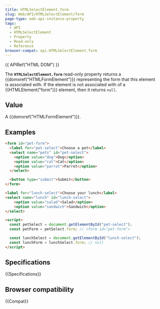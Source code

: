 ```yaml
---
title: HTMLSelectElement.form
slug: Web/API/HTMLSelectElement/form
page-type: web-api-instance-property
tags:
  - API
  - HTMLSelectElement
  - Property
  - Read-only
  - Reference
browser-compat: api.HTMLSelectElement.form
---
```


{{ APIRef("HTML DOM") }}

The **`HTMLSelectElement.form`** read-only property returns a
{{domxref("HTMLFormElement")}} representing the form that this element is associated
with. If the element is not associated with of a {{HTMLElement("form")}} element, then
it returns `null`.

## Value

A {{domxref("HTMLFormElement")}}.

## Examples

```html
<form id="pet-form">
  <label for="pet-select">Choose a pet</label>
  <select name="pets" id="pet-select">
    <option value="dog">Dog</option>
    <option value="cat">Cat</option>
    <option value="parrot">Parrot</option>
  </select>

  <button type="submit">Submit</button>
</form>

<label for="lunch-select">Choose your lunch</label>
<select name="lunch" id="lunch-select">
    <option value="salad">Salad</option>
    <option value="sandwich">Sandwich</option>
</select>

<script>
  const petSelect = document.getElementById("pet-select");
  const petForm = petSelect.form; // <form id="pet-form">

  const lunchSelect = document.getElementById("lunch-select");
  const lunchForm = lunchSelect.form; // null
</script>
```

## Specifications

{{Specifications}}

## Browser compatibility

{{Compat}}
